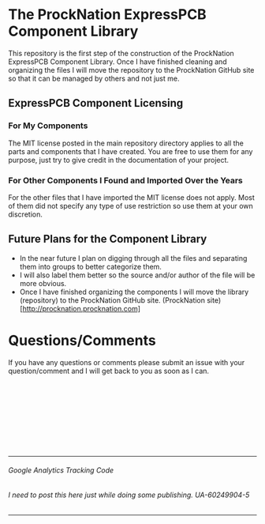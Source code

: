 # The ProckNation ExpressPCB Component Library
This repository is the first step of the construction of the ProckNation ExpressPCB Component Library.  Once I have finished cleaning and organizing the files I will move the repository to the ProckNation GitHub site so that it can be managed by others and not just me.

## ExpressPCB Component Licensing
### For My Components
The MIT license posted in the main repository directory applies to all the parts and components that I have created.  You are free to use them for any purpose, just try to give credit in the documentation of your project.

### For Other Components I Found and Imported Over the Years
For the other files that I have imported the MIT license does not apply.  Most of them did not specify any type of use restriction so use them at your own discretion. 

## Future Plans for the Component Library
* In the near future I plan on digging through all the files and separating them into groups to better categorize them.
* I will also label them better so the source and/or author of the file will be more obvious.
* Once I have finished organizing the components I will move the library (repository) to the ProckNation GitHub site. (ProckNation site)[http://procknation.procknation.com]

# Questions/Comments
If you have any questions or comments please submit an issue with your question/comment and I will get back to you as soon as I can.



<br/><br/><br/><br/><br/><br/><br/><br/>

---
###### Google Analytics Tracking Code
###### I need to post this here just while doing some publishing. UA-60249904-5
---
